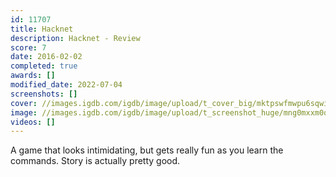 ```yaml
---
id: 11707
title: Hacknet
description: Hacknet - Review
score: 7
date: 2016-02-02
completed: true
awards: []
modified_date: 2022-07-04
screenshots: []
cover: //images.igdb.com/igdb/image/upload/t_cover_big/mktpswfmwpu6sqwieuqm.jpg
image: //images.igdb.com/igdb/image/upload/t_screenshot_huge/mng0mxxm0qzip4r5zna8.jpg
videos: []
---
```

A game that looks intimidating, but gets really fun as you learn the commands. Story is actually pretty good.